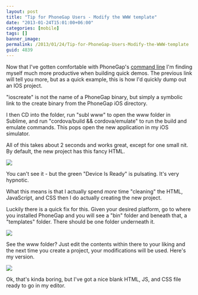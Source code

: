 ```yaml
---
layout: post
title: "Tip for PhoneGap Users - Modify the WWW template"
date: "2013-01-24T15:01:00+06:00"
categories: [mobile]
tags: []
banner_image: 
permalink: /2013/01/24/Tip-for-PhoneGap-Users-Modify-the-WWW-template
guid: 4839
---
```


Now that I've gotten comfortable with PhoneGap's <a href="http://docs.phonegap.com/en/2.3.0/guide_command-line_index.md.html#Command-Line%20Usage">command line</a> I'm finding myself much more productive when building quick demos. The previous link will tell you more, but as a quick example, this is how I'd quickly dump out an IOS project.
<!--more-->
<script src="https://gist.github.com/4627423.js"></script>

"ioscreate" is not the name of a PhoneGap binary, but simply a symbolic link to the create binary from the PhoneGap iOS directory. 

I then CD into the folder, run "subl www" to open the www folder in Sublime, and run "cordova/build && cordova/emulate" to run the build and emulate commands. This pops open the new application in my iOS simulator.

All of this takes about 2 seconds and works great, except for one small nit. By default, the new project has this fancy HTML.

<img src="https://static.raymondcamden.com/images/iOS Simulator Screen shot Jan 24, 2013 2.39.21 PM1.png" />

You can't see it - but the green "Device Is Ready" is pulsating. It's very hypnotic. 

What this means is that I actually spend <i>more</i> time "cleaning" the HTML, JavaScript, and CSS then I do actually creating the new project. 

Luckily there is a quick fix for this. Given your desired platform, go to where you installed PhoneGap and you will see a "bin" folder and beneath that, a "templates" folder. There should be one folder underneath it.

<img src="https://static.raymondcamden.com/images/screenshot59.png" />

See the www folder? Just edit the contents within there to your liking and the next time you create a project, your modifications will be used. Here's my version. 

<img src="https://static.raymondcamden.com/images/iOS Simulator Screen shot Jan 24, 2013 2.46.35 PM1.png" />

Ok, that's kinda boring, but I've got a nice blank HTML, JS, and CSS file ready to go in my editor.